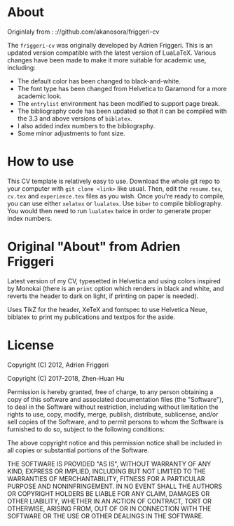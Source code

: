 # About
Originlaly from :
://github.com/akanosora/friggeri-cv

The `friggeri-cv` was originally developed by Adrien Friggeri. This is an updated version compatible with the latest version of LuaLaTeX. Various changes have been made to make it more suitable for academic use, including:

- The default color has been changed to black-and-white.
- The font type has been changed from Helvetica to Garamond for a more academic look.
- The `entrylist` environment has been modified to support page break.
- The bibliography code has been updated so that it can be compiled with the 3.3 and above versions of `biblatex`.
- I also added index numbers to the bibliography.
- Some minor adjustments to font size.

# How to use

This CV template is relatively easy to use.
Download the whole git repo to your computer with `git clone <link>` like usual.
Then, edit the `resume.tex`, `cv.tex` and `experience.tex` files as you wish.
Once you're ready to compile, you can use either `xelatex` or `lualatex`.
Use `biber` to compile bibliography. You would then need to run `lualatex` twice in order to generate proper index numbers.

# Original "About" from Adrien Friggeri

Latest version of my CV, typesetted in Helvetica and using colors inspired by Monokai (there is an `print` option which renders in black and white, and reverts the header to dark on light, if printing on paper is needed).

Uses TikZ for the header, XeTeX and fontspec to use Helvetica Neue, biblatex to print my publications and textpos for the aside.

# License

Copyright (C) 2012, Adrien Friggeri

Copyright (C) 2017-2018, Zhen-Huan Hu

Permission is hereby granted, free of charge, to any person obtaining a copy of this software and associated documentation files (the "Software"), to deal in the Software without restriction, including without limitation the rights to use, copy, modify, merge, publish, distribute, sublicense, and/or sell copies of the Software, and to permit persons to whom the Software is furnished to do so, subject to the following conditions:

The above copyright notice and this permission notice shall be included in all copies or substantial portions of the Software.

THE SOFTWARE IS PROVIDED "AS IS", WITHOUT WARRANTY OF ANY KIND, EXPRESS OR IMPLIED, INCLUDING BUT NOT LIMITED TO THE WARRANTIES OF MERCHANTABILITY, FITNESS FOR A PARTICULAR PURPOSE AND NONINFRINGEMENT. IN NO EVENT SHALL THE AUTHORS OR COPYRIGHT HOLDERS BE LIABLE FOR ANY CLAIM, DAMAGES OR OTHER LIABILITY, WHETHER IN AN ACTION OF CONTRACT, TORT OR OTHERWISE, ARISING FROM, OUT OF OR IN CONNECTION WITH THE SOFTWARE OR THE USE OR OTHER DEALINGS IN THE SOFTWARE.
